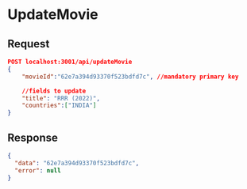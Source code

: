 # UpdateMovie

## Request

```json
POST localhost:3001/api/updateMovie
{
    "movieId":"62e7a394d93370f523bdfd7c", //mandatory primary key

    //fields to update
    "title": "RRR (2022)",
    "countries":["INDIA"]
}
```

## Response

```json
{
  "data": "62e7a394d93370f523bdfd7c",
  "error": null
}
```

